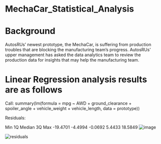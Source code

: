 # MechaCar_Statistical_Analysis

# Background 
AutosRUs’ newest prototype, the MechaCar, is suffering from production troubles that are blocking the manufacturing team’s progress. AutosRUs’ upper management has asked the data analytics team to review the production data for insights that may help the manufacturing team.

# Linear Regression analysis results are as follows

Call:
summary(lm(formula = mpg ~ AWD + ground_clearance + spoiler_angle + vehicle_weight + vehicle_length, data = prototype))

Residuals: 

Min	1Q	Median	3Q	Max
-19.4701	-4.4994	-0.0692	5.4433	18.5849
![image](https://user-images.githubusercontent.com/117044267/222482920-66d05658-a1bb-4e45-8ea1-58b4021d0a8d.png)


![residuals](https://user-images.githubusercontent.com/117044267/222477446-a3662dc7-77b3-404b-9dff-0b45e0762843.PNG)
